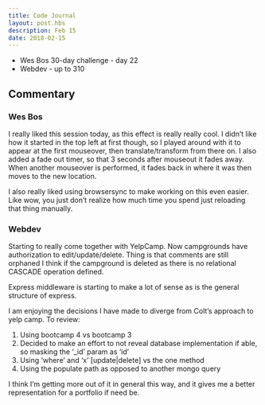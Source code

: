 ```yaml
---
title: Code Journal
layout: post.hbs
description: Feb 15
date: 2018-02-15
---
```


- Wes Bos 30-day challenge - day 22
- Webdev - up to 310

## Commentary

### Wes Bos

I really liked this session today, as this effect is really really cool.  I didn’t like how it started in the top left at first though, so I played around with it to appear at the first mouseover, then translate/transform from there on.  I also added a fade out timer, so that 3 seconds after mouseout it fades away.  When another mouseover is performed, it fades back in where it was then moves to the new location.

I also really liked using browsersync to make working on this even easier.  Like wow, you just don’t realize how much time you spend just reloading that thing manually.

### Webdev

Starting to really come together with YelpCamp.  Now campgrounds have authorization to edit/update/delete.  Thing is that comments are still orphaned I think if the campground is deleted as there is no relational CASCADE operation defined.

Express middleware is starting to make a lot of sense as is the general structure of express.

I am enjoying the decisions I have made to diverge from Colt’s approach to yelp camp.  To review:

1. Using bootcamp 4 vs bootcamp 3
2. Decided to make an effort to not reveal database implementation if able, so masking the ‘_id’ param as ‘id’
3. Using ‘where’ and ‘x’ [update|delete] vs the one method
4. Using the populate path as opposed to another mongo query

I think I’m getting more out of it in general this way, and it gives me a better representation for a portfolio if need be.
